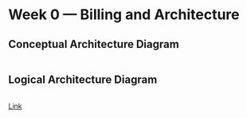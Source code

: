 # Week 0 — Billing and Architecture

## Conceptual Architecture Diagram

![]()

## Logical Architecture Diagram

![]()

[Link](https://lucid.app/lucidchart/958a9d75-c6e5-46ac-aa90-f3e5e8c5a2c3/edit?viewport_loc=-317%2C-326%2C2566%2C1498%2C0_0&invitationId=inv_a299805e-ef02-467d-9672-6a97eada16e0)

